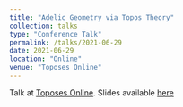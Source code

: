 ```yaml
---
title: "Adelic Geometry via Topos Theory"
collection: talks
type: "Conference Talk"
permalink: /talks/2021-06-29
date: 2021-06-29
location: "Online"
venue: "Toposes Online"
---
```


Talk at <a href="https://aroundtoposes.com/toposesonline/" target ="_blank">Toposes Online</a>. Slides available [here](AdelicGeomtryFINAL.pdf)
